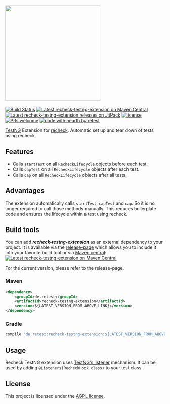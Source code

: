 # <a href="https://retest.dev"><img src="https://assets.retest.org/retest/ci/logos/recheck-screen.svg" width="300"/></a>

[![Build Status](https://travis-ci.com/retest/recheck-testng-extension.svg?branch=master)](https://travis-ci.com/retest/recheck-testng-extension)
[![Latest recheck-testng-extension on Maven Central](https://maven-badges.herokuapp.com/maven-central/de.retest/recheck-testng-extension/badge.svg?style=flat)](https://mvnrepository.com/artifact/de.retest/recheck-testng-extension)
[![Latest recheck-testng-extension releases on JitPack](https://jitpack.io/v/de.retest/recheck-testng-extension.svg)](https://jitpack.io/#de.retest/recheck-testng-extension)
[![license](https://img.shields.io/badge/license-AGPL-brightgreen.svg)](https://github.com/retest/recheck-testng-extension/blob/master/LICENSE)
[![PRs welcome](https://img.shields.io/badge/PRs-welcome-ff69b4.svg)](https://github.com/retest/recheck-testng-extension/issues?q=is%3Aissue+is%3Aopen+label%3A%22help+wanted%22)
[![code with hearth by retest](https://img.shields.io/badge/%3C%2F%3E%20with%20%E2%99%A5%20by-retest-C1D82F.svg)](https://retest.de/)

[TestNG](https://testng.org/doc/) Extension for [recheck](https://github.com/retest/recheck). Automatic set up and tear down of tests using recheck.

## Features

* Calls `startTest` on all `RecheckLifecycle` objects before each test.
* Calls `capTest` on all `RecheckLifecycle` objects after each test.
* Calls `cap` on all `RecheckLifecycle` objects after all tests.

## Advantages

The extension automatically calls `startTest`, `capTest` and `cap`. So it is no longer required to call those methods manually. This reduces boilerplate code and ensures the lifecycle within a test using recheck.

## Build tools

You can add ***recheck-testng-extension*** as an external dependency to your project. It is available via the [release-page](https://github.com/retest/recheck-testng-extension/releases) which allows you to include it into your favorite build tool or via [Maven central](https://mvnrepository.com/artifact/de.retest/recheck-testng-extension): [![Latest recheck-testng-extension on Maven Central](https://maven-badges.herokuapp.com/maven-central/de.retest/recheck-testng-extension/badge.svg?style=flat)](https://mvnrepository.com/artifact/de.retest/recheck-testng-extension)

For the current version, please refer to the release-page.

### Maven

```xml
<dependency>
	<groupId>de.retest</groupId>
	<artifactId>recheck-testng-extension</artifactId>
	<version>${LATEST_VERSION_FROM_ABOVE_LINK}</version>
</dependency>
```

### Gradle

```gradle
compile 'de.retest:recheck-testng-extension:${LATEST_VERSION_FROM_ABOVE_LINK}'
```

## Usage

Recheck TestNG extension uses [TestNG's listener](https://testng.org/doc/documentation-main.html#testng-listeners) mechanism. It can be used by adding `@Listeners(RecheckHook.class)` to your test class.

## License

This project is licensed under the [AGPL license](LICENSE).
